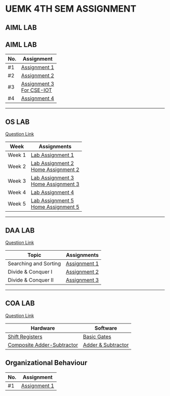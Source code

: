 # UEMK 4TH SEM ASSIGNMENT

## AIML LAB

## AIML LAB

| No. | Assignment                                                                                                  |
| --- | ----------------------------------------------------------------------------------------------------------- |
| #1  | [Assignment 1](./AIML/assignment1/family.pl)                                                                |
| #2  | [Assignment 2](./AIML/assignment2)                                                                          |
| #3  | [Assignment 3](./AIML/assignment3) <br> [For CSE-IOT](<./AIML/assignment3/Assignment%203-%20Aiml(IOT).txt>) |
| #4  | [Assignment 4](./AIML/assignment4)                                                                          |

---

## OS LAB

[Question Link](https://drive.google.com/file/d/17MxgDsLVDPoPEoon55J599KKZPXzxvXB/view?usp=share_link)

| Week   | Assignments                                                              |
| ------ | ------------------------------------------------------------------------ |
| Week 1 | [Lab Assignment 1](./OS/lab1.md)                                         |
| Week 2 | [Lab Assignment 2](./OS/lab2.md) <br> [Home Assignment 2](./OS/home2.md) |
| Week 3 | [Lab Assignment 3](./OS/lab3.md) <br> [Home Assignment 3](./OS/home3.md) |
| Week 4 | [Lab Assignment 4](./OS/lab4.md)                                         |
| Week 5 | [Lab Assignment 5](./OS/lab5.md) <br> [Home Assignment 5](./OS/home5.md) |

---

## DAA LAB

[Question Link](https://drive.google.com/file/d/1MhDk2XirLLvsDXJI_pgzFEayC_k6YcIm/view?usp=share_link)

| Topic                 | Assignments                               |
| --------------------- | ----------------------------------------- |
| Searching and Sorting | [Assignment 1](./DAA/assignment1/ass1.md) |
| Divide & Conquer I    | [Assignment 2](./DAA/assignment2/ass2.md) |
| Divide & Conquer II   | [Assignment 3](./DAA/assignment3/) |

---

## COA LAB

[Question Link](https://drive.google.com/file/d/1-7jP0Z2jgy9MR66dVtWu6NcOBSIdX3wi/view?usp=share_link)

| Hardware                                                                                                            | Software                                      |
| ------------------------------------------------------------------------------------------------------------------- | --------------------------------------------- |
| [Shift Registers](https://drive.google.com/file/d/11cb8rPVw17eLTPiN5-_xJglYm9hL7dhI/view?usp=drivesdk)              | [Basic Gates](./COA/basic_gates/)             |
| [Composite Adder-Subtractor](https://drive.google.com/file/d/1BzE1bD-5IZCuFdgcreYjnneT7GK0JuEF/view?usp=share_link) | [Adder & Subtractor](./COA/adder_subtractor/) |


## Organizational Behaviour

| No. | Assignment                                |
| --- | ----------------------------------------- |
| #1  | [Assignment 1](./OrgBehav/assignment1.md) |

